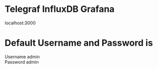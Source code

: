 # Telegraf InfluxDB Grafana

localhost:3000

# Default Username and Password is
 Username admin <br>
 Password admin

